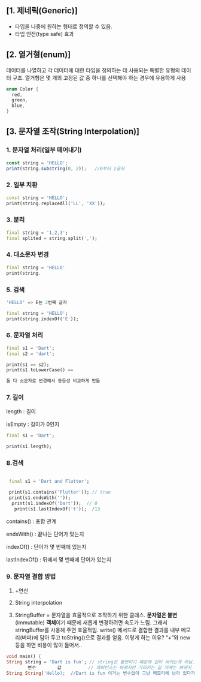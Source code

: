 ## [1. 제네릭(Generic)]

- 타입을 나중에 원하는 형태로 정의할 수 있음.
- 타입 안전(type safe) 효과

## [2. 열거형(enum)]
데이터를 나열하고 각 데이터에 대한 타입을 정의하는 데 사용되는 특별한 유형의 데이터 구조.
열거형은 몇 개의 고정된 값 중 하나를 선택해야 하는 경우에 유용하게 사용

```dart
enum Color {
  red,
  green,
  blue,
}
```

## [3. 문자열 조작(String Interpolation)]
### 1. 문자열 처리(일부 떼어내기)

```jsx
const string = 'HELLO';
print(string.substring(0, 2));   //0부터 2글자
```


### 2. 일부 치환

```dart
const string = 'HELLO';
print(string.replaceAll('LL', 'XX'));
```

### 3. 분리

```dart
final string = '1,2,3';
final splited = string.split(',');
```

### 4. 대소문자 변경

```dart
final string = 'HELLO'
print(string.
```

### 5. 검색

```dart
'HELLO' => E는 2번째 글자

final string = 'HELLO';
print(string.indexOf('E'));
```

### 6. 문자열 처리

```dart
final s1 = 'Dart';
final s2 = 'dart';

print(s1 == s2);
print(s1.toLowerCase() ==

둘 다 소문자로 변경해서 동등성 비교하게 만듦
```

### 7. 길이

length : 길이

isEmpty : 길이가 0인지

```dart
final s1 = 'Dart';

print(s1.length);
```

### 8.검색

```dart

 final s1 = 'Dart and Flutter';
 
 print(s1.contains('Flutter')); // true 
 print(s1.endsWith('')); 
  print(s1.indexOf('Dart'));  // 0
   print(s1.lastIndexOf('t'));  /13
```

contains() : 포함 관계

endsWith() : 끝나는 단어가 맞는지

indexOf() : 단어가 몇 번째에 있는지

lastIndexOf() : 뒤에서 몇 번째에 단어가 있는지

### 9. 문자열 결합 방법

1) +연산

2) String interpolation 

3) StringBuffer = 문자열을 효율적으로 조작하기 위한 클래스. **문자열은 불변**(immutable) **객체**이기 때문에 새롭게 변경하려면 속도가 느림. 그래서 stringBuffer를 사용해 주면 효율적임. write() 메서드로 결합한 결과를 내부 메모리(버퍼)에 담아 두고 toString()으로 결과를 얻음. 이렇게 하는 이유? “+”와 new 등을 하면 비용이 많이 들어서..

```dart
void main() {
String string = 'Dart is fun'; // string은 불변이기 때문에 값이 바뀌는게 아님.
        변수        값          // 레퍼런스는 바뀌지만 가리키는 값 자체는 바뀌지 않는다
String String('Hello);  //Dart is fun 이거는 변수없이 그냥 메모리에 남아 있다가 청소됨(by garbage collecter)
        

```
